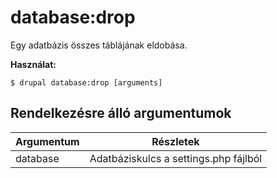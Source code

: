 # database:drop
Egy adatbázis összes táblájának eldobása.

**Használat:**
```
$ drupal database:drop [arguments] 
```

## Rendelkezésre álló argumentumok
Argumentum | Részletek
---------|-------------
database | Adatbáziskulcs a settings.php fájlból
